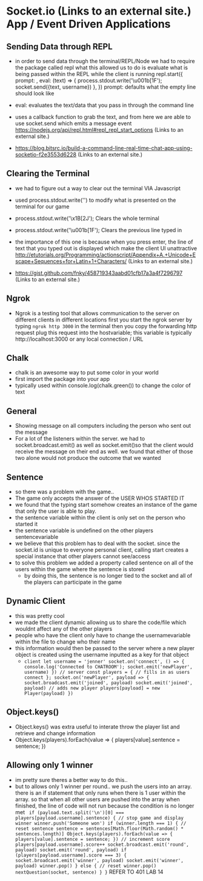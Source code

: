 # Socket.io (Links to an external site.) App / Event Driven Applications
## Sending Data through REPL

- in order to send data through the terminal/REPL/Node we had to require the package called repl
what this allowed us to do is evaluate what is being passed within the REPL while the client is running
repl.start({ prompt: , eval: (text) => { process.stdout.write('\u001b[1F'); socket.send({text, username}) }, })
prompt: defaults what the empty line should look like

- eval: evaluates the text/data that you pass in through the command line

- uses a callback function to grab the text, and from here we are able to use socket.send which emits a message event
https://nodejs.org/api/repl.html#repl_repl_start_options (Links to an external site.)

- https://blog.bitsrc.io/build-a-command-line-real-time-chat-app-using-socketio-f2e3553d6228 (Links to an external site.)

## Clearing the Terminal

- we had to figure out a way to clear out the terminal VIA Javascript

- used process.stdout.write('') to modify what is presented on the terminal for our game

- process.stdout.write('\x1B[2J'); Clears the whole terminal

- process.stdout.write('\u001b[1F'); Clears the previous line typed in

- the importance of this one is because when you press enter, the line of text that you typed out is displayed which make the client UI unattractive
http://etutorials.org/Programming/actionscript/Appendix+A.+Unicode+Escape+Sequences+for+Latin+1+Characters/ (Links to an external site.)

- https://gist.github.com/fnky/458719343aabd01cfb17a3a4f7296797 (Links to an external site.)

## Ngrok

- Ngrok is a testing tool that allows communication to the server on different clients in different locations
first you start the ngrok server by typing `ngrok http 3000` in the terminal
then you copy the forwarding http request
plug this request into the hostvariable; this variable is typically http://localhost:3000 or any local connection / URL

## Chalk

- chalk is an awesome way to put some color in your world
- first import the package into your app
- typically used within console.log(chalk.green()) to change the color of text

## General

- Showing message on all computers including the person who sent out the message
- For a lot of the listeners within the server. we had to socket.broadcast.emit() as well as socket.emit()so that the client would receive the message on their end as well.
we found that either of those two alone would not produce the outcome that we wanted

## Sentence

- so there was a problem with the game..
- The game only accepts the answer of the USER WHOS STARTED IT
- we found that the typing start somehow creates an instance of the game that only the user is able to play.
- the sentence variable within the client is only set on the person who started it
- the sentence variable is undefined on the other players sentencevariable
- we believe that this problem has to deal with the socket. since the socket.id is unique to everyone personal client, calling start creates a special instance that other players cannot see/access
- to solve this problem we added a property called sentence on all of the users within the game where the sentence is stored
  - by doing this, the sentence is no longer tied to the socket and all of the players can participate in the game
 
## Dynamic Client

- this was pretty cool
- we made the client dynamic allowing us to share the code/file which wouldnt affect any of the other players
- people who have the client only have to change the usernamevariable within the file to change who their name
- this information would then be passed to the server where a new player object is created using the username inputted as a key for that object
  - `client let username = 'jenner' socket.on('connect', () => { console.log('Connected to CHATROOM'); socket.emit('newPlayer', username) }) // server const players = { // fills in as users connect }; socket.on('newPlayer', payload => { socket.broadcast.emit('joined', payload) socket.emit('joined', payload) // adds new player players[payload] = new Player(payload) })`

## Object.keys()

- Object.keys() was extra useful to interate throw the player list and retrieve and change information
- Object.keys(players).forEach(value => { players[value].sentence = sentence; })

## Allowing only 1 winner

- im pretty sure theres a better way to do this..
- but to allows only 1 winner per round.. we push the users into an array. there is an if statement that only runs when there is 1 user within the array. so that when all other users are pushed into the array when finished, the line of code will not run because the condition is no longer met
` if (payload.text.split('\n')[0] === players[payload.username].sentence) { // stop game and display winner winner.push('Someone won') if (winner.length === 1) { // reset sentence sentence = sentences[Math.floor(Math.random() * sentences.length)] Object.keys(players).forEach(value => { players[value].sentence = sentence; }) // increment score players[payload.username].score++ socket.broadcast.emit('round', payload) socket.emit('round', payload) if (players[payload.username].score === 3) { socket.broadcast.emit('winner', payload) socket.emit('winner', payload) winner.pop() } else { // reset winner.pop() nextQuestion(socket, sentence) } }`
REFER TO 401 LAB 14
